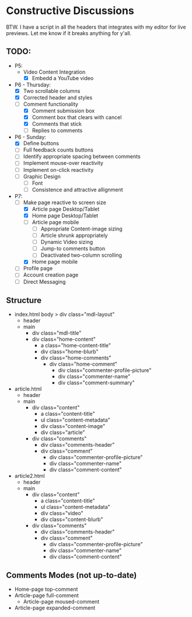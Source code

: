 # Constructive Discussions
BTW. I have a script in all the headers that integrates with my editor for live previews. Let me know if it breaks anything for y'all.

## TODO:
* P5:
    * Video Content Integration
        * [x] Embedd a YouTube video
* P6 - Thursday:
    * [x] Two scrollable columns
    * [x] Corrected header and styles
    * [ ] Comment functionality
        * [x] Comment submission box
        * [x] Comment box that clears with cancel
        * [x] Comments that stick
        * [ ] Replies to comments
* P6 - Sunday:
    * [x] Define buttons
    * [ ] Full feedback counts buttons
    * [ ] Identify appropriate spacing between comments
    * [ ] Implement mouse-over reactivity
    * [ ] Implement on-click reactivity
    * [ ] Graphic Design
        * [ ] Font
        * [ ] Consistence and attractive allignment
* P7:
    * [ ] Make page reactive to screen size
        * [x] Article page Desktop/Tablet
        * [x] Home page Desktop/Tablet
        * [ ] Article page mobile
            * [ ] Appropriate Content-image sizing
            * [ ] Article shrunk appropriately
            * [ ] Dynamic Video sizing
            * [ ] Jump-to comments button
            * [ ] Deactivated two-column scrolling
        * [x] Home page mobile
    * [ ] Profile page
    * [ ] Account creation page
    * [ ] Direct Messaging

## Structure
* index.html body > div class="mdl-layout"
    * header
    * main
        * div class="mdl-title"
        * div class="home-content"
            * a class="home-content-title"
            * div class="home-blurb"
            * div class="home-comments"
                * div class="home-comment"
                    * div class="commenter-profile-picture"
                    * div class="commenter-name"
                    * div class="comment-summary"
* article.html
    * header
    * main
        * div class="content"
            * a class="content-title"
            * ul class="content-metadata"
            * div class="content-image"
            * div class="article"
        * div class="comments"
            * div class="comments-header"
            * div class="comment"
                * div class="commenter-profile-picture"
                * div class="commenter-name"
                * div class="comment-content"
* article2.html
    * header
    * main
        * div class="content"
            * a class="content-title"
            * ul class="content-metadata"
            * div class="video"
            * div class="content-blurb"
        * div class="comments"
            * div class="comments-header"
            * div class="comment"
                * div class="commenter-profile-picture"
                * div class="commenter-name"
                * div class="comment-content"

## Comments Modes (not up-to-date)
* Home-page top-comment
* Article-page full-comment
    * Article-page moused-comment
* Article-page expanded-comment
